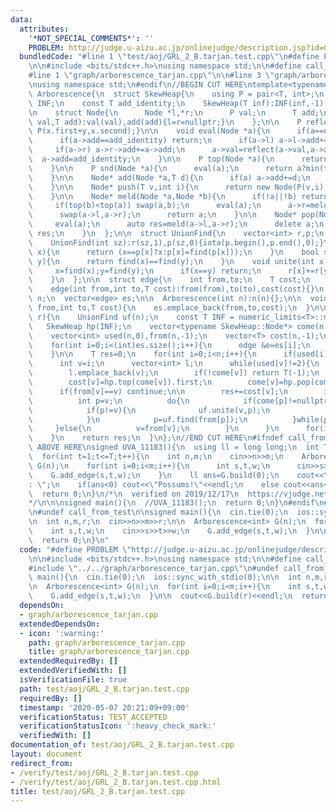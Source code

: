 ```yaml
---
data:
  attributes:
    '*NOT_SPECIAL_COMMENTS*': ''
    PROBLEM: http://judge.u-aizu.ac.jp/onlinejudge/description.jsp?id=GRL_2_B
  bundledCode: "#line 1 \"test/aoj/GRL_2_B.tarjan.test.cpp\"\n#define PROBLEM \"http://judge.u-aizu.ac.jp/onlinejudge/description.jsp?id=GRL_2_B\"\
    \n\n#include <bits/stdc++.h>\nusing namespace std;\n\n#define call_from_test\n\
    #line 1 \"graph/arborescence_tarjan.cpp\"\n\n#line 3 \"graph/arborescence_tarjan.cpp\"\
    \nusing namespace std;\n#endif\n//BEGIN CUT HERE\ntemplate<typename T>\nstruct\
    \ Arborescence{\n  struct SkewHeap{\n    using P = pair<T, int>;\n    const P\
    \ INF;\n    const T add_identity;\n    SkewHeap(T inf):INF(inf,-1),add_identity(0){}\n\
    \n    struct Node{\n      Node *l,*r;\n      P val;\n      T add;\n      Node(P\
    \ val,T add):val(val),add(add){l=r=nullptr;}\n    };\n\n    P reflect(P x,T y){return\
    \ P(x.first+y,x.second);}\n\n    void eval(Node *a){\n      if(a==nullptr) return;\n\
    \      if(a->add==add_identity) return;\n      if(a->l) a->l->add+=a->add;\n \
    \     if(a->r) a->r->add+=a->add;\n      a->val=reflect(a->val,a->add);\n    \
    \  a->add=add_identity;\n    }\n\n    P top(Node *a){\n      return a?reflect(a->val,a->add):INF;\n\
    \    }\n\n    P snd(Node *a){\n      eval(a);\n      return a?min(top(a->l),top(a->r)):INF;\n\
    \    }\n\n    Node* add(Node *a,T d){\n      if(a) a->add+=d;\n      return a;\n\
    \    }\n\n    Node* push(T v,int i){\n      return new Node(P(v,i),add_identity);\n\
    \    }\n\n    Node* meld(Node *a,Node *b){\n      if(!a||!b) return a?a:b;\n \
    \     if(top(b)<top(a)) swap(a,b);\n      eval(a);\n      a->r=meld(a->r,b);\n\
    \      swap(a->l,a->r);\n      return a;\n    }\n\n    Node* pop(Node* a){\n \
    \     eval(a);\n      auto res=meld(a->l,a->r);\n      delete a;\n      return\
    \ res;\n    }\n  };\n\n  struct UnionFind{\n    vector<int> r,p;\n    UnionFind(){}\n\
    \    UnionFind(int sz):r(sz,1),p(sz,0){iota(p.begin(),p.end(),0);}\n    int find(int\
    \ x){\n      return (x==p[x]?x:p[x]=find(p[x]));\n    }\n    bool same(int x,int\
    \ y){\n      return find(x)==find(y);\n    }\n    void unite(int x,int y){\n \
    \     x=find(x);y=find(y);\n      if(x==y) return;\n      r[x]+=r[y];\n      p[y]=x;\n\
    \    }\n  };\n\n  struct edge{\n    int from,to;\n    T cost;\n    edge(){}\n\
    \    edge(int from,int to,T cost):from(from),to(to),cost(cost){}\n  };\n\n  int\
    \ n;\n  vector<edge> es;\n\n  Arborescence(int n):n(n){};\n\n  void add_edge(int\
    \ from,int to,T cost){\n    es.emplace_back(from,to,cost);\n  }\n\n  T build(int\
    \ r){\n    UnionFind uf(n);\n    const T INF = numeric_limits<T>::max()/2;\n \
    \   SkewHeap hp(INF);\n    vector<typename SkewHeap::Node*> come(n,nullptr);\n\
    \    vector<int> used(n,0),from(n,-1);\n    vector<T> cost(n,-1);\n\n    used[r]=2;\n\
    \    for(int i=0;i<(int)es.size();i++){\n      edge &e=es[i];\n      come[e.to]=hp.meld(come[e.to],hp.push(e.cost,i));\n\
    \    }\n\n    T res=0;\n    for(int i=0;i<n;i++){\n      if(used[i]) continue;\n\
    \      int v=i;\n      vector<int> l;\n      while(used[v]!=2){\n        used[v]=1;\n\
    \        l.emplace_back(v);\n        if(!come[v]) return T(-1);\n        from[v]=uf.find(es[come[v]->val.second].from);\n\
    \        cost[v]=hp.top(come[v]).first;\n        come[v]=hp.pop(come[v]);\n  \
    \      if(from[v]==v) continue;\n\n        res+=cost[v];\n        if(used[from[v]]==1){\n\
    \          int p=v;\n          do{\n            if(come[p]!=nullptr) hp.add(come[p],-cost[p]);\n\
    \            if(p!=v){\n              uf.unite(v,p);\n              come[v]=hp.meld(come[v],come[p]);\n\
    \            }\n            p=uf.find(from[p]);\n          }while(p!=v);\n   \
    \     }else{\n          v=from[v];\n        }\n      }\n      for(int u:l) used[u]=2;\n\
    \    }\n    return res;\n  }\n};\n//END CUT HERE\n#ifndef call_from_test\n//INSERT\
    \ ABOVE HERE\nsigned UVA_11183(){\n  using ll = long long;\n  int T;\n  cin>>T;\n\
    \  for(int t=1;t<=T;t++){\n    int n,m;\n    cin>>n>>m;\n    Arborescence<ll>\
    \ G(n);\n    for(int i=0;i<m;i++){\n      int s,t,w;\n      cin>>s>>t>>w;\n  \
    \    G.add_edge(s,t,w);\n    }\n    ll ans=G.build(0);\n    cout<<\"Case #\"<<t<<\"\
    : \";\n    if(ans<0) cout<<\"Possums!\"<<endl;\n    else cout<<ans<<endl;\n  }\n\
    \  return 0;\n}\n/*\n  verified on 2019/12/17\n  https://vjudge.net/problem/UVA-11183\n\
    */\n\n\nsigned main(){\n  //UVA_11183();\n  return 0;\n}\n#endif\n#line 8 \"test/aoj/GRL_2_B.tarjan.test.cpp\"\
    \n#undef call_from_test\n\nsigned main(){\n  cin.tie(0);\n  ios::sync_with_stdio(0);\n\
    \n  int n,m,r;\n  cin>>n>>m>>r;\n\n  Arborescence<int> G(n);\n  for(int i=0;i<m;i++){\n\
    \    int s,t,w;\n    cin>>s>>t>>w;\n    G.add_edge(s,t,w);\n  }\n\n  cout<<G.build(r)<<endl;\n\
    \  return 0;\n}\n"
  code: "#define PROBLEM \"http://judge.u-aizu.ac.jp/onlinejudge/description.jsp?id=GRL_2_B\"\
    \n\n#include <bits/stdc++.h>\nusing namespace std;\n\n#define call_from_test\n\
    #include \"../../graph/arborescence_tarjan.cpp\"\n#undef call_from_test\n\nsigned\
    \ main(){\n  cin.tie(0);\n  ios::sync_with_stdio(0);\n\n  int n,m,r;\n  cin>>n>>m>>r;\n\
    \n  Arborescence<int> G(n);\n  for(int i=0;i<m;i++){\n    int s,t,w;\n    cin>>s>>t>>w;\n\
    \    G.add_edge(s,t,w);\n  }\n\n  cout<<G.build(r)<<endl;\n  return 0;\n}\n"
  dependsOn:
  - graph/arborescence_tarjan.cpp
  extendedDependsOn:
  - icon: ':warning:'
    path: graph/arborescence_tarjan.cpp
    title: graph/arborescence_tarjan.cpp
  extendedRequiredBy: []
  extendedVerifiedWith: []
  isVerificationFile: true
  path: test/aoj/GRL_2_B.tarjan.test.cpp
  requiredBy: []
  timestamp: '2020-05-07 20:21:09+09:00'
  verificationStatus: TEST_ACCEPTED
  verificationStatusIcon: ':heavy_check_mark:'
  verifiedWith: []
documentation_of: test/aoj/GRL_2_B.tarjan.test.cpp
layout: document
redirect_from:
- /verify/test/aoj/GRL_2_B.tarjan.test.cpp
- /verify/test/aoj/GRL_2_B.tarjan.test.cpp.html
title: test/aoj/GRL_2_B.tarjan.test.cpp
---
```

